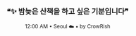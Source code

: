 <div align="center">

<br>

<h3>❝✨ 밤늦은 산책을 하고 싶은 기분입니다❞</h3>

<sub>12:00 AM • Seoul ☁️ • by CrowRish</sub>

<br>

</div>